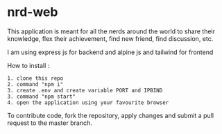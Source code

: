 # nrd-web

This application is meant for all the nerds around the world to share their knowledge, flex their achievement, find new friend, find discussion, etc.

I am using express js for backend and alpine js and tailwind for frontend

How to install :
```
1. clone this repo
2. command "npm i"
3. create .env and create variable PORT and IPBIND
3. command "npm start"
4. open the application using your favourite browser
```

To contribute code, fork the repository, apply changes and submit a pull request to the master branch.
